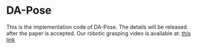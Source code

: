 # DA-Pose
This is the implementation code of DA-Pose. The details will be released after the paper is accepted.
Our robotic grasping video is available at: [this link
](https://www.bilibili.com/video/BV1kjGkeLEty/?share_source=copy_web&vd_source=1517c4a6aa0136a6510f7464a0119cef)
